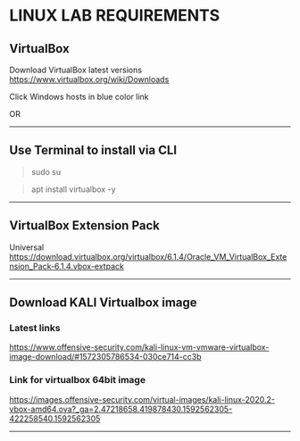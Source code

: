 # LINUX LAB REQUIREMENTS


## VirtualBox


Download VirtualBox latest versions 
https://www.virtualbox.org/wiki/Downloads

Click Windows hosts in blue color link

OR

-------------------

## Use Terminal to install via CLI 

   > sudo su
   
   > apt install virtualbox -y

-------------------------------

## VirtualBox Extension Pack

Universal
https://download.virtualbox.org/virtualbox/6.1.4/Oracle_VM_VirtualBox_Extension_Pack-6.1.4.vbox-extpack

-------------------------

## Download KALI Virtualbox image
### Latest links
https://www.offensive-security.com/kali-linux-vm-vmware-virtualbox-image-download/#1572305786534-030ce714-cc3b

### Link for virtualbox 64bit image
https://images.offensive-security.com/virtual-images/kali-linux-2020.2-vbox-amd64.ova?_ga=2.47218658.419878430.1592562305-422258540.1592562305

------------------------------
